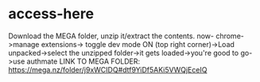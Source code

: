 # access-here
Download the MEGA folder, unzip it/extract the contents. 
now- chrome->manage extensions-> toggle dev mode ON (top right corner)->Load unpacked->select the unzipped folder->it gets loaded->you're good to go->use authmate
LINK TO MEGA FOLDER: https://mega.nz/folder/j9xWCIDQ#dtf9YiDf5AKi5VWQjEceIQ
